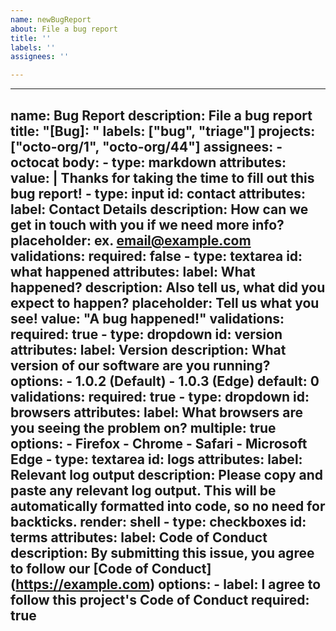```yaml
---
name: newBugReport
about: File a bug report
title: ''
labels: ''
assignees: ''

---
```


---
name: Bug Report
description: File a bug report
title: "[Bug]: "
labels: ["bug", "triage"]
projects: ["octo-org/1", "octo-org/44"]
assignees: - octocat
body: 
    - type: markdown
      attributes:
       value: |
        Thanks for taking the time to fill out this bug report!
    - type: input
      id: contact
      attributes:
        label: Contact Details
        description: How can we get in touch with you if we need more info? 
        placeholder: ex. email@example.com
      validations:
        required: false
    - type: textarea
      id: what happened
      attributes:
        label: What happened?
        description: Also tell us, what did you expect to happen? 
        placeholder: Tell us what you see!
         value: "A bug happened!"
      validations:
        required: true
    - type: dropdown
      id: version
      attributes:
        label: Version
        description: What version of our software are you running?
        options:
          - 1.0.2 (Default)
          - 1.0.3 (Edge)
        default: 0
      validations:
        required: true
    - type: dropdown
      id: browsers
      attributes:
        label: What browsers are you seeing the problem on?
        multiple: true
        options:
          - Firefox
          - Chrome
          - Safari
          - Microsoft Edge
    - type: textarea
       id: logs
       attributes:
        label: Relevant log output
        description: Please copy and paste any relevant log output. This will be automatically formatted into code, so no need for backticks.
        render: shell
    - type: checkboxes
       id: terms
       attributes:
        label: Code of Conduct
        description: By submitting this issue, you agree to follow our [Code of Conduct] (https://example.com)
        options:
          - label: I agree to follow this project's Code of Conduct 
            required: true
---
